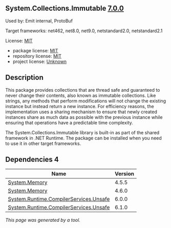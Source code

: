 ﻿System.Collections.Immutable [7.0.0](https://www.nuget.org/packages/System.Collections.Immutable/7.0.0)
--------------------

Used by: Emit internal, ProtoBuf

Target frameworks: net462, net8.0, net9.0, netstandard2.0, netstandard2.1

License: [MIT](../../../../licenses/mit) 

- package license: [MIT](https://licenses.nuget.org/MIT) 
- repository license: [MIT](https://github.com/dotnet/runtime) 
- project license: [Unknown](https://dot.net/) 

Description
-----------
This package provides collections that are thread safe and guaranteed to never change their contents, also known as immutable collections. Like strings, any methods that perform modifications will not change the existing instance but instead return a new instance. For efficiency reasons, the implementation uses a sharing mechanism to ensure that newly created instances share as much data as possible with the previous instance while ensuring that operations have a predictable time complexity.

The System.Collections.Immutable library is built-in as part of the shared framework in .NET Runtime. The package can be installed when you need to use it in other target frameworks.

Dependencies 4
-----------

|Name|Version|
|----------|:----|
|[System.Memory](../../../../packages/nuget.org/system.memory/4.5.5)|4.5.5|
|[System.Memory](../../../../packages/nuget.org/system.memory/4.6.0)|4.6.0|
|[System.Runtime.CompilerServices.Unsafe](../../../../packages/nuget.org/system.runtime.compilerservices.unsafe/6.0.0)|6.0.0|
|[System.Runtime.CompilerServices.Unsafe](../../../../packages/nuget.org/system.runtime.compilerservices.unsafe/6.1.0)|6.1.0|

*This page was generated by a tool.*